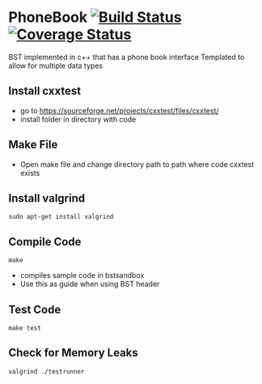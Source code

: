 # PhoneBook [![Build Status](https://travis-ci.org/Dragomir2020/PhoneBook.svg?branch=master)](https://travis-ci.org/Dragomir2020/PhoneBook)  [![Coverage Status](https://coveralls.io/repos/github/Dragomir2020/PhoneBook/badge.svg?branch=master)](https://coveralls.io/github/Dragomir2020/PhoneBook?branch=master)

BST implemented in c++ that has a phone book interface
Templated to allow for multiple data types
## Install cxxtest
- go to https://sourceforge.net/projects/cxxtest/files/cxxtest/
- install folder in directory with code
## Make File
- Open make file and change directory path to path where code cxxtest exists
## Install valgrind
```
sudo apt-get install valgrind
```
## Compile Code
```
make
```
- compiles sample code in bstsandbox
- Use this as guide when using BST header
## Test Code
```
make test
```
## Check for Memory Leaks
```
valgrind ./testrunner
```
